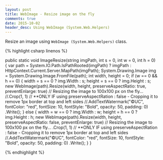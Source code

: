 ```yaml
---
layout: post
title: WebImage - Resize image on the fly
comments: true
date: 2015-10-02
header_desc: Using WebImage (System.Web.Helpers)
---
```


<p>Resize an image using <code>WebImage (System.Web.Helpers)</code> class.</p>

{% highlight csharp linenos %}

public static void ImageResize(string imgPath, int s = 0, int w = 0, int h = 0)
{
    var path = System.IO.Path.IsPathRooted(imgPath) ? imgPath : HttpContext.Current.Server.MapPath(imgPath);
    System.Drawing.Image img = System.Drawing.Image.FromFile(path);
    int width, height = 0;
    if (w == 0 && h == 0)
    {
        width = s == 0 ? img.Width : s;
        height = s == 0 ? img.Height : s;
        new WebImage(path).Resize(width, height, preserveAspectRatio: true, preventEnlarge: true) // Resizing the image to 100x100 px on the fly... 
            //.Crop(1, 1) // **ONLY IF using preserveAspectRation : false - Cropping it to remove 1px border at top and left sides
            //.AddTextWatermark("©UC", fontColor: "red", fontSize: 10, fontStyle: "Bold", opacity: 50, padding: 0)
        .Write();
    }
    else
    {
        width = w == 0 ? img.Width : w;
        height = h == 0 ? img.Height : h;
        new WebImage(path).Resize(width, height, preserveAspectRatio: false, preventEnlarge: true) // Resizing the image to 100x100 px on the fly... 
            .Crop(1, 1) // **ONLY IF using preserveAspectRation : false - Cropping it to remove 1px border at top and left sides
            //.AddTextWatermark("©UC", fontColor: "red", fontSize: 10, fontStyle: "Bold", opacity: 50, padding: 0)
        .Write();
    }
}

{% endhighlight %}
